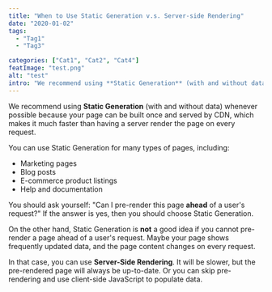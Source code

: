 ```yaml
---
title: "When to Use Static Generation v.s. Server-side Rendering"
date: "2020-01-02"
tags:
  - "Tag1"
  - "Tag3"

categories: ["Cat1", "Cat2", "Cat4"]
featImage: "test.png"
alt: "test"
intro: "We recommend using **Static Generation** (with and without data) whenever possible because your page can "
---
```


We recommend using **Static Generation** (with and without data) whenever possible because your page can be built once and served by CDN, which makes it much faster than having a server render the page on every request.

You can use Static Generation for many types of pages, including:

- Marketing pages
- Blog posts
- E-commerce product listings
- Help and documentation

You should ask yourself: "Can I pre-render this page **ahead** of a user's request?" If the answer is yes, then you should choose Static Generation.

On the other hand, Static Generation is **not** a good idea if you cannot pre-render a page ahead of a user's request. Maybe your page shows frequently updated data, and the page content changes on every request.

In that case, you can use **Server-Side Rendering**. It will be slower, but the pre-rendered page will always be up-to-date. Or you can skip pre-rendering and use client-side JavaScript to populate data.
